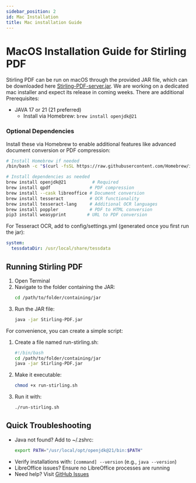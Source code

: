 ```yaml
---
sidebar_position: 2
id: Mac Installation
title: Mac installation Guide
---
```

 # MacOS Installation Guide for Stirling PDF

Stirling PDF can be run on macOS through the provided JAR file, which can be downloaded here [Stirling-PDF-server.jar](https://github.com/Stirling-Tools/Stirling-PDF/releases/latest/download/Stirling-PDF.jar).
We are working on a dedicated mac installer and expect its release in coming weeks.
There are additional Prerequisites:
 - JAVA 17 or 21 (21 preferred)
   - Install via Homebrew: `brew install openjdk@21`

 ### Optional Dependencies
 Install these via Homebrew to enable additional features like advanced document conversion or PDF compression:

 ```bash
 # Install Homebrew if needed
 /bin/bash -c "$(curl -fsSL https://raw.githubusercontent.com/Homebrew/install/HEAD/install.sh)"

 # Install dependencies as needed
 brew install openjdk@21          # Required
 brew install qpdf               # PDF compression
 brew install --cask libreoffice # Document conversion
 brew install tesseract          # OCR functionality
 brew install tesseract-lang     # Additional OCR languages
 brew install poppler            # PDF to HTML conversion
 pip3 install weasyprint        # URL to PDF conversion
 ```

 For Tesseract OCR, add to config/settings.yml (generated once you first run the jar):
 ```yaml
 system:
   tessdataDir: /usr/local/share/tessdata
 ```

## Running Stirling PDF
1. Open Terminal
2. Navigate to the folder containing the JAR:
   ```bash
   cd /path/to/folder/containing/jar
   ```
3. Run the JAR file:
   ```bash
   java -jar Stirling-PDF.jar
   ```

For convenience, you can create a simple script:
1. Create a file named run-stirling.sh:
   ```bash    
   #!/bin/bash    
   cd /path/to/folder/containing/jar
   java -jar Stirling-PDF.jar
   ```
2. Make it executable:
   ```bash
   chmod +x run-stirling.sh
   ```
3. Run it with:
   ```bash
   ./run-stirling.sh
   ```

 ## Quick Troubleshooting
 - Java not found? Add to ~/.zshrc:
   ```bash
   export PATH="/usr/local/opt/openjdk@21/bin:$PATH"
   ```
 - Verify installations with: `[command] --version` (e.g., `java --version`)
 - LibreOffice issues? Ensure no LibreOffice processes are running
 - Need help? Visit [GitHub Issues](https://github.com/Stirling-Tools/Stirling-PDF/issues)